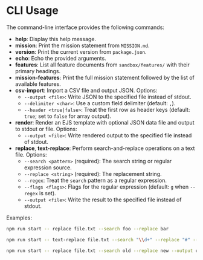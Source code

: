 # CLI Usage

The command-line interface provides the following commands:

- **help**: Display this help message.
- **mission**: Print the mission statement from `MISSION.md`.
- **version**: Print the current version from `package.json`.
- **echo**: Echo the provided arguments.
- **features**: List all feature documents from `sandbox/features/` with their primary headings.
- **mission-features**: Print the full mission statement followed by the list of available features.
- **csv-import**: Import a CSV file and output JSON. Options:
  - `--output <file>`: Write JSON to the specified file instead of stdout.
  - `--delimiter <char>`: Use a custom field delimiter (default: `,`).
  - `--header <true|false>`: Treat the first row as header keys (default: `true`; set to `false` for array output).
- **render**: Render an EJS template with optional JSON data file and output to stdout or file. Options:
  - `--output <file>`: Write rendered output to the specified file instead of stdout.
- **replace**, **text-replace**: Perform search-and-replace operations on a text file. Options:
  - `--search <pattern>` (required): The search string or regular expression source.
  - `--replace <string>` (required): The replacement string.
  - `--regex`: Treat the `search` pattern as a regular expression.
  - `--flags <flags>`: Flags for the regular expression (default: `g` when `--regex` is set).
  - `--output <file>`: Write the result to the specified file instead of stdout.

Examples:

```bash
npm run start -- replace file.txt --search foo --replace bar
```

```bash
npm run start -- text-replace file.txt --search "\\d+" --replace "#" --regex --flags "gi"
```

```bash
npm run start -- replace file.txt --search old --replace new --output out.txt
```
